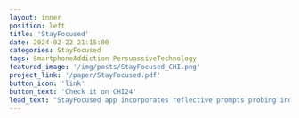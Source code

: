 ```yaml
---
layout: inner
position: left
title: 'StayFocused'
date: 2024-02-22 21:15:00
categories: StayFocused
tags: SmartphoneAddiction PersuassiveTechnology
featured_image: '/img/posts/StayFocused_CHI.png'
project_link: '/paper/StayFocused.pdf'
button_icon: 'link'
button_text: 'Check it on CHI24'
lead_text: "StayFocused app incorporates reflective prompts probing individuals' phone-checking intentions whenever they check their phones and a chatbot to deliver these prompts."
---
```

